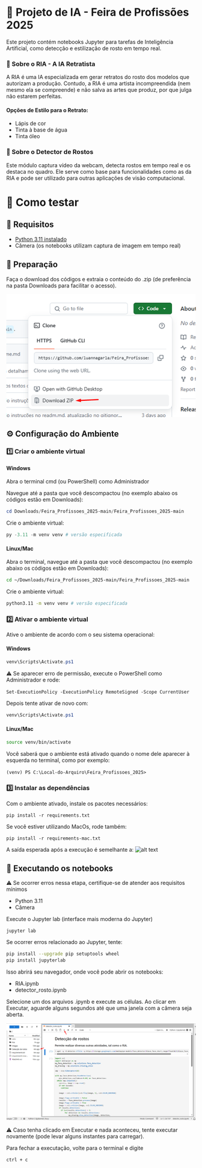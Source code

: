 # 🤖 Projeto de IA - Feira de Profissões 2025 

Este projeto contém notebooks Jupyter para tarefas de Inteligência Artificial, como detecção e estilização de rosto em tempo real.

### 🎨 Sobre o RIA - A IA Retratista
A RIA é uma IA especializada em gerar retratos do rosto dos modelos que autorizam a produção. Contudo, a RIA é uma artista incompreendida (nem mesmo ela se compreende) e não salva as artes que produz, por que julga não estarem perfeitas.


#### Opções de Estilo para o Retrato:

- Lápis de cor
- Tinta à base de água
- Tinta óleo

### 🫥 Sobre o Detector de Rostos

Este módulo captura vídeo da webcam, detecta rostos em tempo real e os destaca no quadro. Ele serve como base para funcionalidades como as da RIA e pode ser utilizado para outras aplicações de visão computacional.

# 🧪 Como testar

## 📁 Requisitos

- [Python 3.11 instalado ](https://www.python.org/downloads/release/python-3110/)
- Câmera (os notebooks utilizam captura de imagem em tempo real)


## 🚀 Preparação 
Faça o download dos códigos e extraia o conteúdo do .zip (de preferência na pasta Downloads para facilitar o acesso).

![alt text](images/download.png)

## ⚙️ Configuração do Ambiente

### 1️⃣ Criar o ambiente virtual

#### Windows
Abra o terminal cmd (ou PowerShell) como Administrador

Navegue até a pasta que você descompactou (no exemplo abaixo os códigos estão em Downloads):

```PowerShell
cd Downloads/Feira_Profissoes_2025-main/Feira_Profissoes_2025-main
```

Crie o ambiente virtual:
```PowerShell
py -3.11 -m venv venv # versão especificada
```

#### Linux/Mac
Abra o terminal, navegue até a pasta que você descompactou (no exemplo abaixo os códigos estão em Downloads):

```Bash
cd ~/Downloads/Feira_Profissoes_2025-main/Feira_Profissoes_2025-main
```

Crie o ambiente virtual:
```Bash
python3.11 -m venv venv # versão especificada
```

### 2️⃣ Ativar o ambiente virtual
Ative o ambiente de acordo com o seu sistema operacional:

#### Windows
```PowerShell
venv\Scripts\Activate.ps1
```
⚠️ Se aparecer erro de permissão, execute o PowerShell como Administrador e rode:

```Set-ExecutionPolicy -ExecutionPolicy RemoteSigned -Scope CurrentUser```

Depois tente ativar de novo com:
```PowerShell
venv\Scripts\Activate.ps1
```

#### Linux/Mac
```bash
source venv/bin/activate
```

Você saberá que o ambiente está ativado quando o nome dele aparecer à esquerda no terminal, como por exemplo:

```(venv) PS C:\Local-do-Arquiro\Feira_Profissoes_2025> ```

### 3️⃣ Instalar as dependências
Com o ambiente ativado, instale os pacotes necessários:

```
pip install -r requirements.txt
```

Se você estiver utilizando MacOs, rode também:

```
pip install -r requirements-mac.txt
```

A saída esperada após a execução é semelhante a:
![alt text](images/output-requirements.png)

## 📓 Executando os notebooks

⚠️ Se ocorrer erros nessa etapa, certifique-se de atender aos requisitos mínimos 
- Python 3.11 
- Câmera 

Execute o Jupyter lab (interface mais moderna do Jupyter)
```
jupyter lab
```

Se ocorrer erros relacionado ao Jupyter, tente:
```bash
pip install --upgrade pip setuptools wheel
pip install jupyterlab
```

Isso abrirá seu navegador, onde você pode abrir os notebooks:

- RIA.ipynb
- detector_rosto.ipynb

Selecione um dos arquivos .ipynb e execute as células. Ao clicar em Executar, aguarde alguns segundos até que uma janela com a câmera seja aberta.

![alt text](images/jupyter.png)

⚠️ Caso tenha clicado em Executar e nada aconteceu, tente executar novamente (pode levar alguns instantes para carregar).

Para fechar a executação, volte para o terminal e digite
```
ctrl + c
```